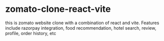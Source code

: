 # zomato-clone-react-vite
this is zomato website clone with a combination of react and vite. Features include razorpay integration, food recommendation, hotel search, review, profile, order history, etc
